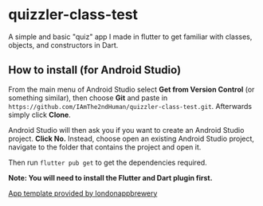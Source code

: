 # quizzler-class-test
A simple and basic "quiz" app I made in flutter to get familiar with classes, objects, and constructors in Dart.
## How to install (for Android Studio)
From the main menu of Android Studio select **Get from Version Control** (or something similar), then choose **Git** and paste in `https://github.com/IAmThe2ndHuman/quizzler-class-test.git`. Afterwards simply click **Clone**.

Android Studio will then ask you if you want to create an Android Studio project. **Click No.** Instead, choose open an existing Android Studio project, navigate to the folder that contains the project and open it.

Then run `flutter pub get` to get the dependencies required.

**Note: You will need to install the Flutter and Dart plugin first.**

[App template provided by londonappbrewery](https://github.com/londonappbrewery/quizzler-flutter)

